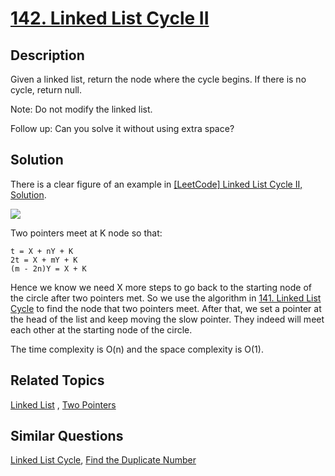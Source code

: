 # [142. Linked List Cycle II](https://leetcode.com/problems/linked-list-cycle-ii)

## Description

Given a linked list, return the node where the cycle begins. If there is no cycle, return null.

Note: Do not modify the linked list.

Follow up:
Can you solve it without using extra space?

## Solution

There is a clear figure of an example in [[LeetCode] Linked List Cycle II, Solution](http://fisherlei.blogspot.com/2013/11/leetcode-linked-list-cycle-ii-solution.html).

![](http://lh3.ggpht.com/-M78brPNoJO4/UpEoBaEQkbI/AAAAAAAAHtI/AswZn_boyG8/s1600-h/image%25255B3%25255D.png)

Two pointers meet at K node so that:

```
t = X + nY + K
2t = X + mY + K
(m - 2n)Y = X + K
```

Hence we know we need X more steps to go back to the starting node of the circle after two pointers met. So we use the algorithm in [141. Linked List Cycle](https://leetcode.com/problems/linked-list-cycle) to find the node that two pointers meet. After that, we set a pointer at the head of the list and keep moving the slow pointer. They indeed will meet each other at the starting node of the circle.

The time complexity is O(n) and the space complexity is O(1).


## Related Topics

[Linked List](https://leetcode.com/tag/linked-list/) , [Two Pointers](https://leetcode.com/tag/two-pointers/) 

## Similar Questions

[Linked List Cycle](https://leetcode.com/problems/linked-list-cycle/), [Find the Duplicate Number](https://leetcode.com/problems/find-the-duplicate-number/)
